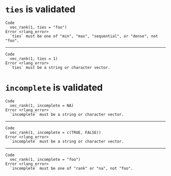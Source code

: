 # `ties` is validated

    Code
      vec_rank(1, ties = "foo")
    Error <rlang_error>
      `ties` must be one of "min", "max", "sequential", or "dense", not "foo".

---

    Code
      vec_rank(1, ties = 1)
    Error <rlang_error>
      `ties` must be a string or character vector.

# `incomplete` is validated

    Code
      vec_rank(1, incomplete = NA)
    Error <rlang_error>
      `incomplete` must be a string or character vector.

---

    Code
      vec_rank(1, incomplete = c(TRUE, FALSE))
    Error <rlang_error>
      `incomplete` must be a string or character vector.

---

    Code
      vec_rank(1, incomplete = "foo")
    Error <rlang_error>
      `incomplete` must be one of "rank" or "na", not "foo".

